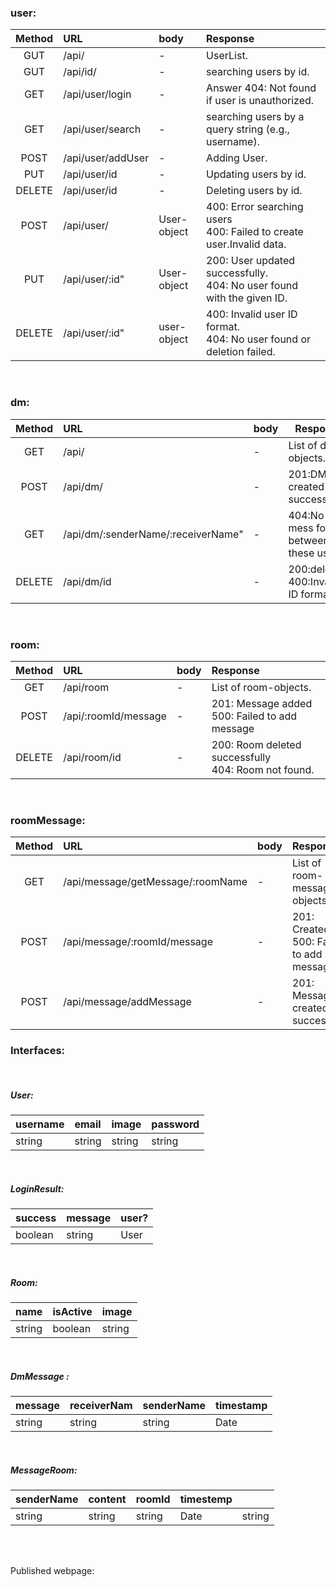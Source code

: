 ### user:

| Method | URL               | body        | Response                                                                 |
| :----: | :---------------- | :---------- | :----------------------------------------------------------------------- |
|  GUT   | /api/             | -           | UserList.                                                                |
|  GUT   | /api/id/          | -           | searching users by id.                                                   |
|  GET   | /api/user/login   | -           | Answer 404: Not found if user is unauthorized.                           |
|  GET   | /api/user/search  | -           | searching users by a query string (e.g., username).                      |
|  POST  | /api/user/addUser | -           | Adding User.                                                             |
|  PUT   | /api/user/id      | -           | Updating users by id.                                                    |
| DELETE | /api/user/id      | -           | Deleting users by id.                                                    |
|  POST  | /api/user/        | User-object | 400: Error searching users<br>400: Failed to create user.Invalid data.   |
|  PUT   | /api/user/:id"    | User-object | 200: User updated successfully.<br>404: No user found with the given ID. |
| DELETE | /api/user/:id"    | user-object | 400: Invalid user ID format. <br> 404: No user found or deletion failed. |

<br>

### dm:

| Method | URL                                | body | Response                               |
| :----: | :--------------------------------- | :--- | -------------------------------------- |
|  GET   | /api/                              | -    | List of dm-objects.                    |
|  POST  | /api/dm/                           | -    | 201:DM created successfully.           |
|  GET   | /api/dm/:senderName/:receiverName" | -    | 404:No mess found between these users. |
| DELETE | /api/dm/id                         | -    | 200:deleted.<br>400:Invalid ID format. |

<br>

### room:

| Method | URL                  | body | Response                                                |
| :----: | :------------------- | :--- | :------------------------------------------------------ |
|  GET   | /api/room            | -    | List of room-objects.                                   |
|  POST  | /api/:roomId/message | -    | 201: Message added <br>500: Failed to add message       |
| DELETE | /api/room/id         | -    | 200: Room deleted successfully <br>404: Room not found. |

<br>

### roomMessage:

| Method | URL                               | body | Response                                      |
| :----: | :-------------------------------- | :--- | :-------------------------------------------- |
|  GET   | /api/message/getMessage/:roomName | -    | List of room-messages-objects.                |
|  POST  | /api/message/:roomId/message      | -    | 201: Created <br> 500: Failed to add message. |
|  POST  | /api/message/addMessage           | -    | 201: Message created successfully             |

### Interfaces:

<br>

##### User:

| username | email  | image  | password |
| :------- | :----- | :----- | :------- |
| string   | string | string | string   |

<br>

##### LoginResult:

| success | message | user? |
| :------ | :------ | :---- |
| boolean | string  | User  |

<br>

##### Room:

| name   | isActive | image  |
| :----- | :------- | :----- |
| string | boolean  | string |

<br>

##### DmMessage :

| message | receiverNam | senderName | timestamp |
| :------ | :---------- | :--------- | --------- |
| string  | string      | string     | Date      |

<br>

##### MessageRoom:

| senderName | content | roomId | timestemp |        |
| :--------- | :------ | :----- | --------- | ------ |
| string     | string  | string | Date      | string |

<br>
<br>

Published webpage: 